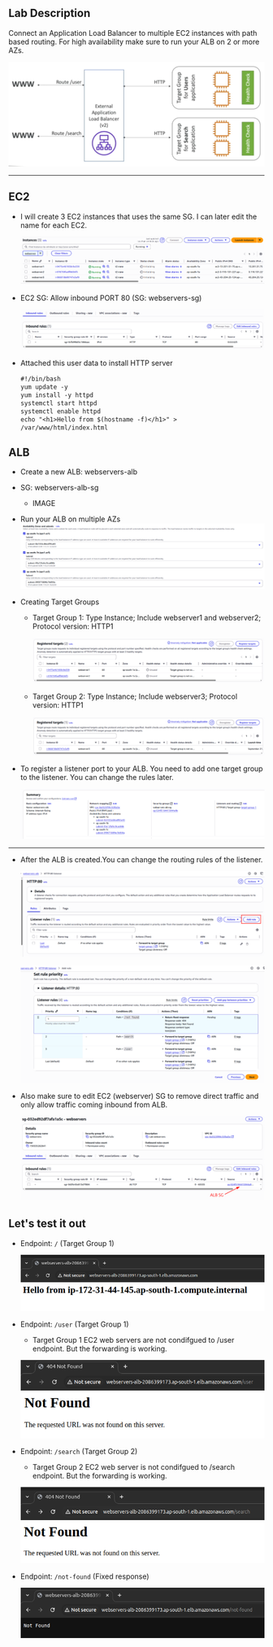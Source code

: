 ## Lab Description

Connect an Application Load Balancer to multiple EC2 instances with path based routing. For high availability make sure to run your ALB on 2 or more AZs.

![alt text](image.png)

---

## EC2

- I will create 3 EC2 instances that uses the same SG. I can later edit the name for each EC2.

  ![alt text](image-1.png)

- EC2 SG: Allow inbound PORT 80 (SG: webservers-sg)

  ![alt text](image-2.png)

- Attached this user data to install HTTP server

  ```
  #!/bin/bash
  yum update -y
  yum install -y httpd
  systemctl start httpd
  systemctl enable httpd
  echo "<h1>Hello from $(hostname -f)</h1>" > /var/www/html/index.html
  ```

## ALB

- Create a new ALB: webservers-alb
- SG: webservers-alb-sg

  - IMAGE

- Run your ALB on multiple AZs
  ![alt text](image-3.png)

- Creating Target Groups

  - Target Group 1: Type Instance; Include webserver1 and webserver2; Protocol version: HTTP1

    ![alt text](image-4.png)

  - Target Group 2: Type Instance; Include webserver3; Protocol version: HTTP1

    ![alt text](image-5.png)

- To register a listener port to your ALB. You need to add one target group to the listener. You can change the rules later.

  ![alt text](image-6.png)

---

- After the ALB is created.You can change the routing rules of the listener.

  ![alt text](image-7.png)

  ![alt text](image-8.png)

- Also make sure to edit EC2 (webserver) SG to remove direct traffic and only allow traffic coming inbound from ALB.

  ![alt text](image-9.png)

## Let's test it out

- Endpoint: `/` (Target Group 1)

  ![alt text](image-10.png)

- Endpoint: `/user` (Target Group 1)

  - Target Group 1 EC2 web servers are not condifgued to /user endpoint. But the forwarding is working.

  ![alt text](image-13.png)

- Endpoint: `/search` (Target Group 2)

  - Target Group 2 EC2 web server is not condifgued to /search endpoint. But the forwarding is working.

  ![alt text](image-12.png)

- Endpoint: `/not-found` (Fixed response)

  ![alt text](image-11.png)
